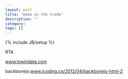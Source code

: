 ```yaml
---
layout: post
title: "memo on the trade"
description: ""
category: 
tags: []
---
```

{% include JB/setup %}

RTA

www.lowindata.com

backbonejs:www.icoding.co/2012/04/backbonejs-html-2


